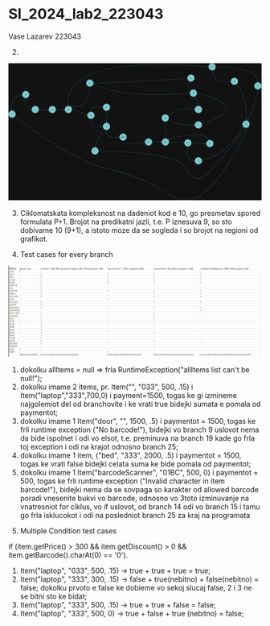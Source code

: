 # SI_2024_lab2_223043
Vase Lazarev 223043


2. 

![223043.drawio.png](pics%2F223043.drawio.png)

3. Ciklomatskata kompleksnost na dadeniot kod e 10, go presmetav spored formulata P+1.
Brojot na predikatni jazli, t.e. P iznesuva 9, so sto dobivame 10 (9+1), a istoto moze da se sogleda i so brojot na regioni od grafikot.


4. Test cases for every branch

![branches.PNG](pics%2Fbranches.PNG)

1) dokolku allItems = null => frla RuntimeException("allItems list can't be null!");
2) dokolku imame 2 items, pr. Item("", "033", 500, .15) i Item("laptop","333",700,0) i payment=1500, togas ke gi izmineme najgolemiot del od branchovite i ke vrati true bidejki sumata e pomala od paymentot;
3) dokolku imame 1 Item("door", "", 1500, .5) i paymentot = 1500, togas ke frli runtime exception ("No barcode!"), bidejki vo branch 9 uslovot nema da bide ispolnet i odi vo elsot, t.e. preminuva na branch 19 kade go frla toj exception i odi na krajot odnosno branch 25;
4) dokolku imame 1 item, ("bed", "333", 2000, .5) i paymentot = 1500, togas ke vrati false bidejki celata suma ke bide pomala od paymentot;
5) dokolku imame 1 Item("barcodeScanner", "01BC", 500, 0) i paymentot = 500, togas ke frli runtime exception ("Invalid character in item barcode!"), bidejki nema da se sovpaga so karakter od allowed barcode poradi vnesenite bukvi vo barcode, odnosno vo 3toto izminuvanje na vnatresniot for ciklus, vo if uslovot, od branch 14 odi vo branch 15 i tamu go frla isklucokot i odi na posledniot branch 25 za kraj na programata

5. Multiple Condition test cases

if (item.getPrice() > 300 && item.getDiscount() > 0 && item.getBarcode().charAt(0) == '0').

1) Item("laptop", "033", 500, .15) -> true + true + true = true;
2) Item("laptop", "333", 300, .15) -> false + true(nebitno) + false(nebitno) = false; dokolku prvoto e false ke dobieme vo sekoj slucaj false, 2 i 3 ne se bitni sto ke bidat;
3) Item("laptop", "333", 500, .15) -> true + true + false = false;
4) Item("laptop", "333", 500, 0) -> true + false + true (nebitno) = false;


